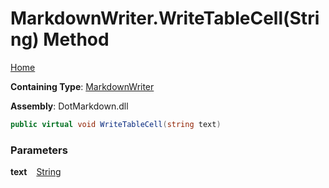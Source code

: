 # MarkdownWriter\.WriteTableCell\(String\) Method

[Home](../../../README.md)

**Containing Type**: [MarkdownWriter](../README.md)

**Assembly**: DotMarkdown\.dll

```csharp
public virtual void WriteTableCell(string text)
```

### Parameters

**text** &ensp; [String](https://docs.microsoft.com/en-us/dotnet/api/system.string)